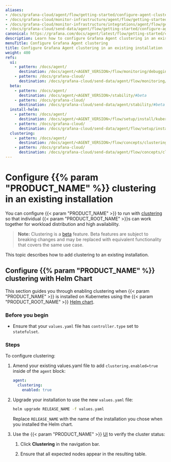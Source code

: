 ```yaml
---
aliases:
- /docs/grafana-cloud/agent/flow/getting-started/configure-agent-clustering/
- /docs/grafana-cloud/monitor-infrastructure/agent/flow/getting-started/configure-agent-clustering/
- /docs/grafana-cloud/monitor-infrastructure/integrations/agent/flow/getting-started/configure-agent-clustering/
- /docs/grafana-cloud/send-data/agent/flow/getting-started/configure-agent-clustering/
canonical: https://grafana.com/docs/agent/latest/flow/getting-started/configure-agent-clustering/
description: Learn how to configure Grafana Agent clustering in an existing installation
menuTitle: Configure Grafana Agent clustering
title: Configure Grafana Agent clustering in an existing installation
weight: 400
refs:
  ui:
    - pattern: /docs/agent/
      destination: /docs/agent/<AGENT_VERSION>/flow/monitoring/debugging/#component-detail-page
    - pattern: /docs/grafana-cloud/
      destination: /docs/grafana-cloud/send-data/agent/flow/monitoring/debugging/#component-detail-page
  beta:
    - pattern: /docs/agent/
      destination: /docs/agent/<AGENT_VERSION>/stability/#beta
    - pattern: /docs/grafana-cloud/
      destination: /docs/grafana-cloud/send-data/agent/stability/#beta
  install-helm:
    - pattern: /docs/agent/
      destination: /docs/agent/<AGENT_VERSION>/flow/setup/install/kubernetes/
    - pattern: /docs/grafana-cloud/
      destination: /docs/grafana-cloud/send-data/agent/flow/setup/install/kubernetes/
  clustering:
    - pattern: /docs/agent/
      destination: /docs/agent/<AGENT_VERSION>/flow/concepts/clustering/
    - pattern: /docs/grafana-cloud/
      destination: /docs/grafana-cloud/send-data/agent/flow/concepts/clustering/
---
```


# Configure {{% param "PRODUCT_NAME" %}} clustering in an existing installation

You can configure {{< param "PRODUCT_NAME" >}} to run with [clustering](ref:clustering) so that
individual {{< param "PRODUCT_ROOT_NAME" >}}s can work together for workload distribution and high
availability.


> **Note:** Clustering is a [beta](ref:beta) feature. Beta features are subject to breaking changes and may be
> replaced with equivalent functionality that covers the same use case.

This topic describes how to add clustering to an existing installation.

## Configure {{% param "PRODUCT_NAME" %}} clustering with Helm Chart

This section guides you through enabling clustering when {{< param "PRODUCT_NAME" >}} is
installed on Kubernetes using the {{< param "PRODUCT_ROOT_NAME" >}} [Helm chart](ref:install-helm).

### Before you begin

- Ensure that your `values.yaml` file has `controller.type` set to
  `statefulset`.

### Steps

To configure clustering:

1. Amend your existing values.yaml file to add `clustering.enabled=true` inside
   of the `agent` block:

   ```yaml
   agent:
     clustering:
       enabled: true
   ```

1. Upgrade your installation to use the new `values.yaml` file:

   ```bash
   helm upgrade RELEASE_NAME -f values.yaml
   ```

   Replace `RELEASE_NAME` with the name of the installation you chose when you
   installed the Helm chart.

1. Use the {{< param "PRODUCT_NAME" >}} [UI](ref:ui) to verify the cluster status:

   1. Click **Clustering** in the navigation bar.

   2. Ensure that all expected nodes appear in the resulting table.

